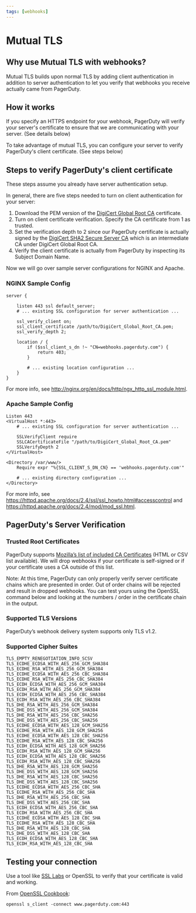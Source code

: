 ```yaml
---
tags: [webhooks]
---
```


# Mutual TLS


## Why use Mutual TLS with webhooks?

Mutual TLS builds upon normal TLS by adding client authentication in addition to server authentication to let you verify that webhooks you receive actually came from PagerDuty.

## How it works

If you specify an HTTPS endpoint for your webhook, PagerDuty will verify your server's certificate to ensure that we are communicating with your server. (See details below)

To take advantage of mutual TLS, you can configure your server to verify PagerDuty's client certificate. (See steps below)

## Steps to verify PagerDuty's client certificate

These steps assume you already have server authentication setup.

In general, there are five steps needed to turn on client authentication for your server:

1. Download the PEM version of the [DigiCert Global Root CA](https://www.websecurity.symantec.com/content/dam/websitesecurity/support/digicert/symantec/root/DigiCert_Global_Root_CA.pem) certificate.
2. Turn on client certificate verification.
Specify the CA certificate from 1 as trusted.
3. Set the verification depth to 2 since our PagerDuty certificate is actually signed by the [DigiCert SHA2 Secure Server CA](https://dl.cacerts.digicert.com/DigiCertSHA2SecureServerCA.crt) which is an intermediate CA under DigiCert Global Root CA.
4. Verify the client certificate is actually from PagerDuty by inspecting its Subject Domain Name.

Now we will go over sample server configurations for NGINX and Apache.

### NGINX Sample Config

```
server {

    listen 443 ssl default_server;
    # ... existing SSL configuration for server authentication ...

    ssl_verify_client on;
    ssl_client_certificate /path/to/DigiCert_Global_Root_CA.pem;
    ssl_verify_depth 2;

    location / {
        if ($ssl_client_s_dn !~ "CN=webhooks.pagerduty.com") {
            return 403;
        }

        # ... existing location configuration ...
    }
}
```

For more info, see http://nginx.org/en/docs/http/ngx_http_ssl_module.html.

### Apache Sample Config

```
Listen 443
<VirtualHost *:443>
    # ... existing SSL configuration for server authentication ...

    SSLVerifyClient require
    SSLCACertificateFile "/path/to/DigiCert_Global_Root_CA.pem"
    SSLVerifyDepth 2
</VirtualHost>

<Directory /var/www/>
    Require expr "%{SSL_CLIENT_S_DN_CN} == 'webhooks.pagerduty.com'"

    # ... existing directory configuration ...
</Directory>
```

For more info, see https://httpd.apache.org/docs/2.4/ssl/ssl_howto.html#accesscontrol and https://httpd.apache.org/docs/2.4/mod/mod_ssl.html.

## PagerDuty's Server Verification

### Trusted Root Certificates

PagerDuty supports [Mozilla’s list of included CA Certificates](https://wiki.mozilla.org/CA/Included_Certificates) (HTML or CSV list available). We will drop webhooks if your certificate is self-signed or if your certificate uses a CA outside of this list.

Note: At this time, PagerDuty can only properly verify server certificate chains which are presented in order. Out of order chains will be rejected and result in dropped webhooks. You can test yours using the OpenSSL command below and looking at the numbers / order in the certificate chain in the output.

### Supported TLS Versions

PagerDuty’s webhook delivery system supports only TLS v1.2.

### Supported Cipher Suites

```
TLS_EMPTY_RENEGOTIATION_INFO_SCSV
TLS_ECDHE_ECDSA_WITH_AES_256_GCM_SHA384
TLS_ECDHE_RSA_WITH_AES_256_GCM_SHA384
TLS_ECDHE_ECDSA_WITH_AES_256_CBC_SHA384
TLS_ECDHE_RSA_WITH_AES_256_CBC_SHA384
TLS_ECDH_ECDSA_WITH_AES_256_GCM_SHA384
TLS_ECDH_RSA_WITH_AES_256_GCM_SHA384
TLS_ECDH_ECDSA_WITH_AES_256_CBC_SHA384
TLS_ECDH_RSA_WITH_AES_256_CBC_SHA384
TLS_DHE_RSA_WITH_AES_256_GCM_SHA384
TLS_DHE_DSS_WITH_AES_256_GCM_SHA384
TLS_DHE_RSA_WITH_AES_256_CBC_SHA256
TLS_DHE_DSS_WITH_AES_256_CBC_SHA256
TLS_ECDHE_ECDSA_WITH_AES_128_GCM_SHA256
TLS_ECDHE_RSA_WITH_AES_128_GCM_SHA256
TLS_ECDHE_ECDSA_WITH_AES_128_CBC_SHA256
TLS_ECDHE_RSA_WITH_AES_128_CBC_SHA256
TLS_ECDH_ECDSA_WITH_AES_128_GCM_SHA256
TLS_ECDH_RSA_WITH_AES_128_GCM_SHA256
TLS_ECDH_ECDSA_WITH_AES_128_CBC_SHA256
TLS_ECDH_RSA_WITH_AES_128_CBC_SHA256
TLS_DHE_RSA_WITH_AES_128_GCM_SHA256
TLS_DHE_DSS_WITH_AES_128_GCM_SHA256
TLS_DHE_RSA_WITH_AES_128_CBC_SHA256
TLS_DHE_DSS_WITH_AES_128_CBC_SHA256
TLS_ECDHE_ECDSA_WITH_AES_256_CBC_SHA
TLS_ECDHE_RSA_WITH_AES_256_CBC_SHA
TLS_DHE_RSA_WITH_AES_256_CBC_SHA
TLS_DHE_DSS_WITH_AES_256_CBC_SHA
TLS_ECDH_ECDSA_WITH_AES_256_CBC_SHA
TLS_ECDH_RSA_WITH_AES_256_CBC_SHA
TLS_ECDHE_ECDSA_WITH_AES_128_CBC_SHA
TLS_ECDHE_RSA_WITH_AES_128_CBC_SHA
TLS_DHE_RSA_WITH_AES_128_CBC_SHA
TLS_DHE_DSS_WITH_AES_128_CBC_SHA
TLS_ECDH_ECDSA_WITH_AES_128_CBC_SHA
TLS_ECDH_RSA_WITH_AES_128_CBC_SHA
```

## Testing your connection

Use a tool like [SSL Labs](https://www.ssllabs.com/ssltest/) or OpenSSL to verify that your certificate is valid and working.

From [OpenSSL Cookbook](https://www.feistyduck.com/library/openssl-cookbook/online/ch-testing-with-openssl.html):
```
openssl s_client -connect www.pagerduty.com:443
```
